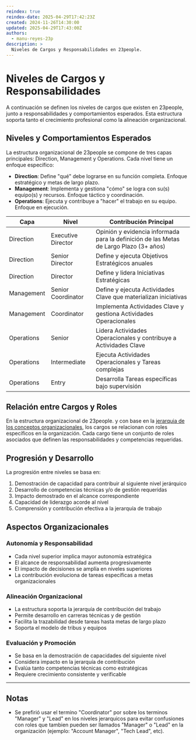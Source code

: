 ```yaml
---
reindex: true
reindex-date: 2025-04-29T17:42:23Z
created: 2024-11-26T14:30:00
updated: 2025-04-29T17:43:00Z
authors:
  - manu-reyes-23p
description: >
  Niveles de Cargos y Responsabilidades en 23people.
---
```


# Niveles de Cargos y Responsabilidades

A continuación se definen los niveles de cargos que existen en 23people, junto a responsabilidades y comportamientos esperados. Esta estructura soporta tanto el crecimiento profesional como la alineación organizacional.

## Niveles y Comportamientos Esperados

La estructura organizacional de 23people se compone de tres capas principales: Direction, Management y Operations. Cada nivel tiene un enfoque específico:

- **Direction**: Define "qué" debe lograrse en su función completa. Enfoque estratégico y metas de largo plazo.
- **Management**: Implementa y gestiona "cómo" se logra con su(s) equipo(s) y recursos. Enfoque táctico y coordinación.
- **Operations**: Ejecuta y contribuye a "hacer" el trabajo en su equipo. Enfoque en ejecución.

| Capa       | Nivel              | Contribución Principal                                                                 |
|------------|--------------------|----------------------------------------------------------------------------------------|
| Direction  | Executive Director | Opinión y evidencia informada para la definición de las Metas de Largo Plazo (3+ años) |
| Direction  | Senior Director    | Define y ejecuta Objetivos Estratégicos anuales                                        |
| Direction  | Director           | Define y lidera Iniciativas Estratégicas                                               |
| Management | Senior Coordinator | Define y ejecuta Actividades Clave que materializan iniciativas                        |
| Management | Coordinator        | Implementa Actividades Clave y gestiona Actividades Operacionales                      |
| Operations | Senior             | Lidera Actividades Operacionales y contribuye a Actividades Clave                      |
| Operations | Intermediate       | Ejecuta Actividades Operacionales y Tareas complejas                                   |
| Operations | Entry              | Desarrolla Tareas específicas bajo supervisión                                         |

## Relación entre Cargos y Roles

En la estructura organizacional de 23people. y con base en la [jerarquia de los conceptos organizacionales](../../insights/jerarquia-conceptos-organizacionales.md), los cargos se relacionan con roles específicos en la organización. Cada cargo tiene un conjunto de roles asociados que definen las responsabilidades y competencias requeridas.

## Progresión y Desarrollo

La progresión entre niveles se basa en:

1. Demostración de capacidad para contribuir al siguiente nivel jerárquico
2. Desarrollo de competencias técnicas y/o de gestión requeridas
3. Impacto demostrado en el alcance correspondiente
4. Capacidad de liderazgo acorde al nivel
5. Comprensión y contribución efectiva a la jerarquía de trabajo

## Aspectos Organizacionales

### Autonomía y Responsabilidad

- Cada nivel superior implica mayor autonomía estratégica
- El alcance de responsabilidad aumenta progresivamente
- El impacto de decisiones se amplía en niveles superiores
- La contribución evoluciona de tareas específicas a metas organizacionales

### Alineación Organizacional

- La estructura soporta la jerarquía de contribución del trabajo
- Permite desarrollo en carreras técnicas y de gestión
- Facilita la trazabilidad desde tareas hasta metas de largo plazo
- Soporta el modelo de tribus y equipos

### Evaluación y Promoción

- Se basa en la demostración de capacidades del siguiente nivel
- Considera impacto en la jerarquía de contribución
- Evalúa tanto competencias técnicas como estratégicas
- Requiere crecimiento consistente y verificable

---

## Notas

- Se prefirió usar el termino "Coordinator" por sobre los terminos "Manager" y "Lead" en los niveles jerarquicos para evitar confusiones con roles que tambien pueden ser llamados "Manager" o "Lead" en la organización (ejemplo: "Account Manager", "Tech Lead", etc).
